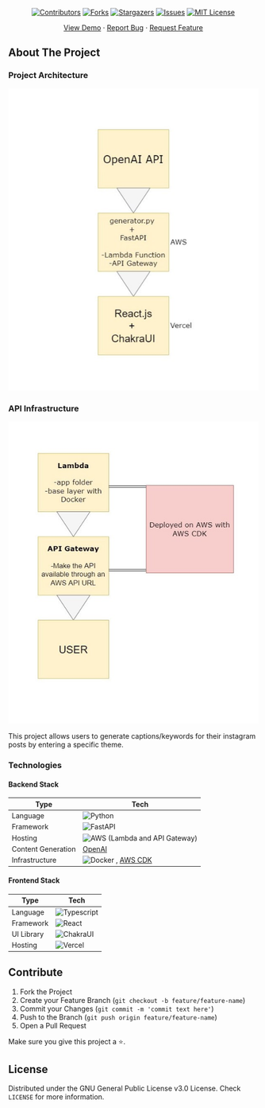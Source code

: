 <div align="center">

[![Contributors][contributors-shield]][contributors-url]
[![Forks][forks-shield]][forks-url]
[![Stargazers][stars-shield]][stars-url]
[![Issues][issues-shield]][issues-url]
[![MIT License][license-shield]][license-url]

</div>


  <p align="center">
    <a href="https://aws-openai-instagram-gen.vercel.app">View Demo</a>
    ·
    <a href="https://github.com/sirajeddineaissa/aws-openai-instagram-generator/issues">Report Bug</a>
    ·
    <a href="https://github.com/sirajeddineaissa/aws-openai-instagram-generator/issues">Request Feature</a>

  </p>
</div>

## About The Project

### Project Architecture

  <div align="center">
  
![Project Architecture](/docs/assets/Project_Architecture.jpg)
     </div>


### API Infrastructure

  <div align="center">

![API Infrastructure](/docs/assets/API_Infrastructure.jpg)  
  </div>

This project allows users to generate captions/keywords for their instagram posts by entering a specific theme.


### Technologies

#### Backend Stack

| Type      | Tech                                                         |
| --------- | ------------------------------------------------------------ |
| Language  | ![Python](https://img.shields.io/badge/Python-FFD43B?style=for-the-badge&logo=python&logoColor=blue)|
| Framework | ![FastAPI](https://img.shields.io/badge/fastapi-109989?style=for-the-badge&logo=FASTAPI&logoColor=white)|
| Hosting   | ![AWS](https://img.shields.io/badge/Amazon_AWS-FF9900?style=for-the-badge&logo=amazonaws&logoColor=white) (Lambda and API Gateway)|
| Content Generation     | [OpenAI](https://openai.com/) |
| Infrastructure    | ![Docker](https://img.shields.io/badge/Docker-2CA5E0?style=for-the-badge&logo=docker&logoColor=white) , [AWS CDK](https://aws.amazon.com/cdk/)|


#### Frontend Stack

| Type      | Tech                                                         |
| --------- | ------------------------------------------------------------ |
| Language  | ![Typescript](https://img.shields.io/badge/TypeScript-007ACC?style=for-the-badge&logo=typescript&logoColor=white)                |
| Framework | ![React](https://img.shields.io/badge/React-20232A?style=for-the-badge&logo=react&logoColor=61DAFB)|
| UI Library  | ![ChakraUI](https://img.shields.io/badge/Chakra--UI-319795?style=for-the-badge&logo=chakra-ui&logoColor=white)                      |
| Hosting   | ![Vercel](https://img.shields.io/badge/Vercel-000000?style=for-the-badge&logo=vercel&logoColor=white)                                 |



## Contribute

1. Fork the Project
2. Create your Feature Branch (`git checkout -b feature/feature-name`)
3. Commit your Changes (`git commit -m 'commit text here'`)
4. Push to the Branch (`git push origin feature/feature-name`)
5. Open a Pull Request

Make sure you give this project a ⭐.

## License

Distributed under the GNU General Public License v3.0 License. Check `LICENSE` for more information.


[contributors-shield]: https://img.shields.io/github/contributors/sirajeddineaissa/aws-openai-instagram-generator?style=for-the-badge
[contributors-url]: https://github.com/sirajeddineaissa/aws-openai-instagram-generator/graphs/contributors
[forks-shield]: https://img.shields.io/github/forks/sirajeddineaissa/aws-openai-instagram-generator?style=for-the-badge
[forks-url]: https://github.com/sirajeddineaissa/aws-openai-instagram-generator/network/members
[stars-shield]: https://img.shields.io/github/stars/sirajeddineaissa/aws-openai-instagram-generator?style=for-the-badge
[stars-url]: https://github.com/sirajeddineaissa/aws-openai-instagram-generator/stargazers
[issues-shield]: https://img.shields.io/github/issues/sirajeddineaissa/aws-openai-instagram-generator?style=for-the-badge
[issues-url]: https://github.com/sirajeddineaissa/aws-openai-instagram-generator/issues
[license-shield]: https://img.shields.io/github/license/sirajeddineaissa/aws-openai-instagram-generator?style=for-the-badge
[license-url]: https://github.com/sirajeddineaissa/aws-openai-instagram-generator/blob/main/LICENSE

